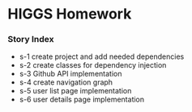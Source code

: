 # HIGGS Homework

### Story Index
* s-1 create project and add needed dependencies
* s-2 create classes for dependency injection
* s-3 Github API implementation
* s-4 create navigation graph
* s-5 user list page implementation
* s-6 user details page implementation